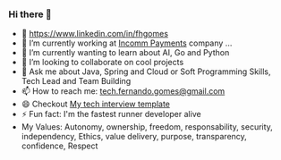 ### Hi there 👋

- 🔗 https://www.linkedin.com/in/fhgomes
- 🔭 I’m currently working at [Incomm Payments](https://www.incomm.com/) company ...
- 🌱 I’m currently wanting to learn about AI, Go and Python
- 👯 I’m looking to collaborate on cool projects
- 💬 Ask me about Java, Spring and Cloud or Soft Programming Skills, Tech Lead and Team Building
- 📫 How to reach me: tech.fernando.gomes@gmail.com
- 😄 Checkout [My tech interview template](https://github.com/fhgomes/technical-interviews/blob/main/technical-interview-template.md)
- ⚡ Fun fact: I'm the fastest runner developer alive
- My Values: Autonomy, ownership, freedom, responsability, security, independency, Ethics, value delivery, purpose, transparency, confidence, Respect  

<!--
**fhgomes/fhgomes** is a ✨ _special_ ✨ repository because its `README.md` (this file) appears on your GitHub profile.

Here are some ideas to get you started:

- 🔭 I’m currently working on ...
- 🌱 I’m currently learning ...
- 👯 I’m looking to collaborate on ...
- 🤔 I’m looking for help with ...
- 💬 Ask me about ...
- 📫 How to reach me: ...
- 😄 Pronouns: ...
- ⚡ Fun fact: ...
-->
